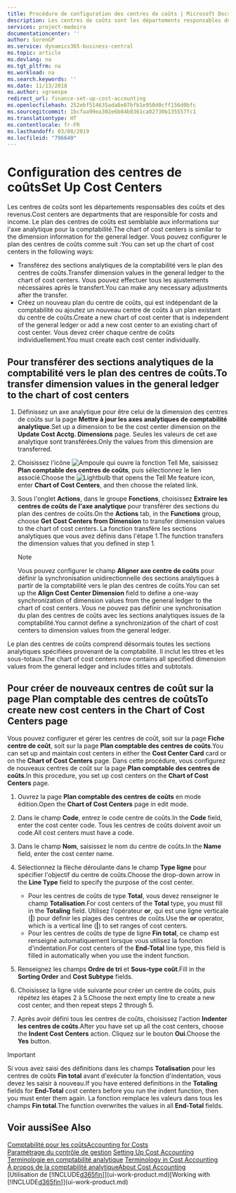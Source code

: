 ```yaml
---
title: Procédure de configuration des centres de coûts | Microsoft Docs
description: Les centres de coûts sont les départements responsables des coûts et des revenus. Le plan des centres de coûts est semblable aux informations sur l'axe analytique pour la comptabilité.
services: project-madeira
documentationcenter: ''
author: SorenGP
ms.service: dynamics365-business-central
ms.topic: article
ms.devlang: na
ms.tgt_pltfrm: na
ms.workload: na
ms.search.keywords: ''
ms.date: 11/13/2018
ms.author: sgroespe
redirect_url: finance-set-up-cost-accounting
ms.openlocfilehash: 252ebf514635ada8e07bfb1e950d0cff156d0bfc
ms.sourcegitcommit: 1bcfaa99ea302e6b84b8361ca02730b135557fc1
ms.translationtype: HT
ms.contentlocale: fr-FR
ms.lasthandoff: 03/08/2019
ms.locfileid: "796640"
---
```

# <a name="set-up-cost-centers"></a><span data-ttu-id="58cf2-104">Configuration des centres de coûts</span><span class="sxs-lookup"><span data-stu-id="58cf2-104">Set Up Cost Centers</span></span>
<span data-ttu-id="58cf2-105">Les centres de coûts sont les départements responsables des coûts et des revenus.</span><span class="sxs-lookup"><span data-stu-id="58cf2-105">Cost centers are departments that are responsible for costs and income.</span></span> <span data-ttu-id="58cf2-106">Le plan des centres de coûts est semblable aux informations sur l'axe analytique pour la comptabilité.</span><span class="sxs-lookup"><span data-stu-id="58cf2-106">The chart of cost centers is similar to the dimension information for the general ledger.</span></span> <span data-ttu-id="58cf2-107">Vous pouvez configurer le plan des centres de coûts comme suit :</span><span class="sxs-lookup"><span data-stu-id="58cf2-107">You can set up the chart of cost centers in the following ways:</span></span>  

-   <span data-ttu-id="58cf2-108">Transférez des sections analytiques de la comptabilité vers le plan des centres de coûts.</span><span class="sxs-lookup"><span data-stu-id="58cf2-108">Transfer dimension values in the general ledger to the chart of cost centers.</span></span> <span data-ttu-id="58cf2-109">Vous pouvez effectuer tous les ajustements nécessaires après le transfert.</span><span class="sxs-lookup"><span data-stu-id="58cf2-109">You can make any necessary adjustments after the transfer.</span></span>  
-   <span data-ttu-id="58cf2-110">Créez un nouveau plan du centre de coûts, qui est indépendant de la comptabilité ou ajoutez un nouveau centre de coûts à un plan existant du centre de coûts.</span><span class="sxs-lookup"><span data-stu-id="58cf2-110">Create a new chart of cost center that is independent of the general ledger or add a new cost center to an existing chart of cost center.</span></span> <span data-ttu-id="58cf2-111">Vous devez créer chaque centre de coûts individuellement.</span><span class="sxs-lookup"><span data-stu-id="58cf2-111">You must create each cost center individually.</span></span>  

## <a name="to-transfer-dimension-values-in-the-general-ledger-to-the-chart-of-cost-centers"></a><span data-ttu-id="58cf2-112">Pour transférer des sections analytiques de la comptabilité vers le plan des centres de coûts.</span><span class="sxs-lookup"><span data-stu-id="58cf2-112">To transfer dimension values in the general ledger to the chart of cost centers</span></span>  
1.  <span data-ttu-id="58cf2-113">Définissez un axe analytique pour être celui de la dimension des centres de coûts sur la page **Mettre à jour les axes analytiques de comptabilité analytique**.</span><span class="sxs-lookup"><span data-stu-id="58cf2-113">Set up a dimension to be the cost center dimension on the **Update Cost Acctg. Dimensions** page.</span></span> <span data-ttu-id="58cf2-114">Seules les valeurs de cet axe analytique sont transférées.</span><span class="sxs-lookup"><span data-stu-id="58cf2-114">Only the values from this dimension are transferred.</span></span>  
2.  <span data-ttu-id="58cf2-115">Choisissez l'icône ![Ampoule qui ouvre la fonction Tell Me](media/ui-search/search_small.png "Dites-moi ce que vous voulez faire"), saisissez **Plan comptable des centres de coûts**, puis sélectionnez le lien associé.</span><span class="sxs-lookup"><span data-stu-id="58cf2-115">Choose the ![Lightbulb that opens the Tell Me feature](media/ui-search/search_small.png "Tell me what you want to do") icon, enter **Chart of Cost Centers**, and then choose the related link.</span></span>  
3.  <span data-ttu-id="58cf2-116">Sous l'onglet **Actions**, dans le groupe **Fonctions**, choisissez **Extraire les centres de coûts de l'axe analytique** pour transférer des sections du plan des centres de coûts.</span><span class="sxs-lookup"><span data-stu-id="58cf2-116">On the **Actions** tab, in the **Functions** group, choose **Get Cost Centers from Dimension** to transfer dimension values to the chart of cost centers.</span></span> <span data-ttu-id="58cf2-117">La fonction transfère les sections analytiques que vous avez définis dans l'étape 1.</span><span class="sxs-lookup"><span data-stu-id="58cf2-117">The function transfers the dimension values that you defined in step 1.</span></span>  

    > [!NOTE]  
    >  <span data-ttu-id="58cf2-118">Vous pouvez configurer le champ **Aligner axe centre de coûts** pour définir la synchronisation unidirectionnelle des sections analytiques à partir de la comptabilité vers le plan des centres de coûts.</span><span class="sxs-lookup"><span data-stu-id="58cf2-118">You can set up the **Align Cost Center Dimension**  field to define a one-way synchronization of dimension values from the general ledger to the chart of cost centers.</span></span> <span data-ttu-id="58cf2-119">Vous ne pouvez pas définir une synchronisation du plan des centres de coûts avec les sections analytiques issues de la comptabilité.</span><span class="sxs-lookup"><span data-stu-id="58cf2-119">You cannot define a synchronization of the chart of cost centers to dimension values from the general ledger.</span></span>  

<span data-ttu-id="58cf2-120">Le plan des centres de coûts comprend désormais toutes les sections analytiques spécifiées provenant de la comptabilité. Il inclut les titres et les sous-totaux.</span><span class="sxs-lookup"><span data-stu-id="58cf2-120">The chart of cost centers now contains all specified dimension values from the general ledger and includes titles and subtotals.</span></span>  

## <a name="to-create-new-cost-centers-in-the-chart-of-cost-centers-page"></a><span data-ttu-id="58cf2-121">Pour créer de nouveaux centres de coût sur la page Plan comptable des centres de coûts</span><span class="sxs-lookup"><span data-stu-id="58cf2-121">To create new cost centers in the Chart of Cost Centers page</span></span>  
<span data-ttu-id="58cf2-122">Vous pouvez configurer et gérer les centres de coût, soit sur la page **Fiche centre de coût**, soit sur la page **Plan comptable des centres de coûts**.</span><span class="sxs-lookup"><span data-stu-id="58cf2-122">You can set up and maintain cost centers in either the **Cost Center Card** card or on the **Chart of Cost Centers** page.</span></span> <span data-ttu-id="58cf2-123">Dans cette procédure, vous configurez de nouveaux centres de coût sur la page **Plan comptable des centres de coûts**.</span><span class="sxs-lookup"><span data-stu-id="58cf2-123">In this procedure, you set up cost centers on the **Chart of Cost Centers** page.</span></span>  

1. <span data-ttu-id="58cf2-124">Ouvrez la page **Plan comptable des centres de coûts** en mode édition.</span><span class="sxs-lookup"><span data-stu-id="58cf2-124">Open the **Chart of Cost Centers** page in edit mode.</span></span>  
2. <span data-ttu-id="58cf2-125">Dans le champ **Code**, entrez le code centre de coûts.</span><span class="sxs-lookup"><span data-stu-id="58cf2-125">In the **Code** field, enter the cost center code.</span></span> <span data-ttu-id="58cf2-126">Tous les centres de coûts doivent avoir un code.</span><span class="sxs-lookup"><span data-stu-id="58cf2-126">All cost centers must have a code.</span></span>  
3. <span data-ttu-id="58cf2-127">Dans le champ **Nom**, saisissez le nom du centre de coûts.</span><span class="sxs-lookup"><span data-stu-id="58cf2-127">In the **Name** field, enter the cost center name.</span></span>  
4. <span data-ttu-id="58cf2-128">Sélectionnez la flèche déroulante dans le champ **Type ligne** pour spécifier l'objectif du centre de coûts.</span><span class="sxs-lookup"><span data-stu-id="58cf2-128">Choose the drop-down arrow in the **Line Type** field to specify the purpose of the cost center.</span></span>  

    - <span data-ttu-id="58cf2-129">Pour les centres de coûts de type **Total**, vous devez renseigner le champ **Totalisation**.</span><span class="sxs-lookup"><span data-stu-id="58cf2-129">For cost centers of the **Total** type, you must fill in the **Totaling** field.</span></span> <span data-ttu-id="58cf2-130">Utilisez l'opérateur **or**, qui est une ligne verticale (**&#124;**) pour définir les plages des centres de coûts.</span><span class="sxs-lookup"><span data-stu-id="58cf2-130">Use the **or** operator, which is a vertical line (**&#124;**) to set ranges of cost centers.</span></span>  
    - <span data-ttu-id="58cf2-131">Pour les centres de coûts de type de ligne **Fin total**, ce champ est renseigné automatiquement lorsque vous utilisez la fonction d'indentation.</span><span class="sxs-lookup"><span data-stu-id="58cf2-131">For cost centers of the **End-Total** line type, this field is filled in automatically when you use the indent function.</span></span>  
5.  <span data-ttu-id="58cf2-132">Renseignez les champs **Ordre de tri** et **Sous-type coût**.</span><span class="sxs-lookup"><span data-stu-id="58cf2-132">Fill in the **Sorting Order** and **Cost Subtype** fields.</span></span>  
6.  <span data-ttu-id="58cf2-133">Choisissez la ligne vide suivante pour créer un centre de coûts, puis répétez les étapes 2 à 5.</span><span class="sxs-lookup"><span data-stu-id="58cf2-133">Choose the next empty line to create a new cost center, and then repeat steps 2 through 5.</span></span>  
7.  <span data-ttu-id="58cf2-134">Après avoir défini tous les centres de coûts, choisissez l'action **Indenter les centres de coûts**.</span><span class="sxs-lookup"><span data-stu-id="58cf2-134">After you have set up all the cost centers, choose the **Indent Cost Centers** action.</span></span> <span data-ttu-id="58cf2-135">Cliquez sur le bouton **Oui**.</span><span class="sxs-lookup"><span data-stu-id="58cf2-135">Choose the **Yes** button.</span></span>  

> [!IMPORTANT]  
>  <span data-ttu-id="58cf2-136">Si vous avez saisi des définitions dans les champs **Totalisation** pour les centres de coûts **Fin total** avant d'exécuter la fonction d'indentation, vous devez les saisir à nouveau.</span><span class="sxs-lookup"><span data-stu-id="58cf2-136">If you have entered definitions in the **Totaling** fields for **End-Total** cost centers before you run the indent function, then you must enter them again.</span></span> <span data-ttu-id="58cf2-137">La fonction remplace les valeurs dans tous les champs **Fin total**.</span><span class="sxs-lookup"><span data-stu-id="58cf2-137">The function overwrites the values in all **End-Total** fields.</span></span>  

## <a name="see-also"></a><span data-ttu-id="58cf2-138">Voir aussi</span><span class="sxs-lookup"><span data-stu-id="58cf2-138">See Also</span></span>  
[<span data-ttu-id="58cf2-139">Comptabilité pour les coûts</span><span class="sxs-lookup"><span data-stu-id="58cf2-139">Accounting for Costs</span></span>](finance-manage-cost-accounting.md)  
<span data-ttu-id="58cf2-140">[Paramétrage du contrôle de gestion](finance-set-up-cost-accounting.md) </span><span class="sxs-lookup"><span data-stu-id="58cf2-140">[Setting Up Cost Accounting](finance-set-up-cost-accounting.md) </span></span>  
<span data-ttu-id="58cf2-141">[Terminologie en comptabilité analytique](finance-terminology-in-cost-accounting.md) </span><span class="sxs-lookup"><span data-stu-id="58cf2-141">[Terminology in Cost Accounting](finance-terminology-in-cost-accounting.md) </span></span>  
[<span data-ttu-id="58cf2-142">À propos de la comptabilité analytique</span><span class="sxs-lookup"><span data-stu-id="58cf2-142">About Cost Accounting</span></span>](finance-about-cost-accounting.md)  
<span data-ttu-id="58cf2-143">[Utilisation de [!INCLUDE[d365fin](includes/d365fin_md.md)]](ui-work-product.md)</span><span class="sxs-lookup"><span data-stu-id="58cf2-143">[Working with [!INCLUDE[d365fin](includes/d365fin_md.md)]](ui-work-product.md)</span></span>
